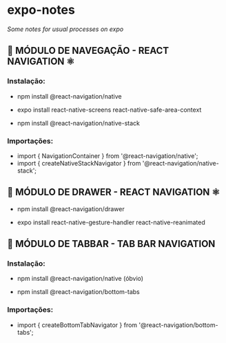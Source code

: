 # expo-notes
_Some notes for usual processes on expo_
## 📲️ MÓDULO DE NAVEGAÇÃO - REACT NAVIGATION ⚛️

### Instalação:

- npm install @react-navigation/native

- expo install react-native-screens react-native-safe-area-context

- npm install @react-navigation/native-stack

### Importações:

- import { NavigationContainer } from '@react-navigation/native';
- import { createNativeStackNavigator } from '@react-navigation/native-stack';

## 📲️ MÓDULO DE DRAWER - REACT NAVIGATION ⚛️

- npm install @react-navigation/drawer

- expo install react-native-gesture-handler react-native-reanimated

## 📲️ MÓDULO DE TABBAR - TAB BAR NAVIGATION

### Instalação:

 - npm install @react-navigation/native                  (óbvio)
 
 - npm install @react-navigation/bottom-tabs
 
### Importações:
 
 - import { createBottomTabNavigator } from '@react-navigation/bottom-tabs';
